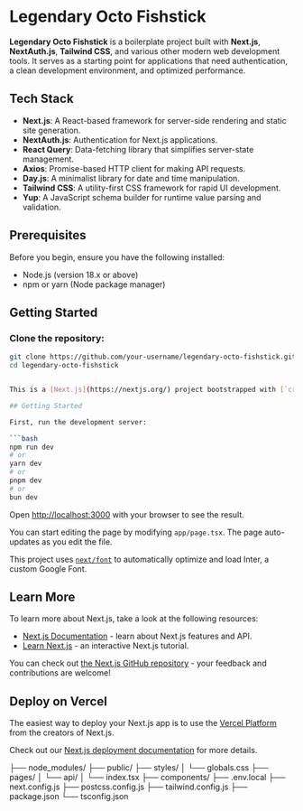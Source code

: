 # Legendary Octo Fishstick

**Legendary Octo Fishstick** is a boilerplate project built with **Next.js**, **NextAuth.js**, **Tailwind CSS**, and various other modern web development tools. It serves as a starting point for applications that need authentication, a clean development environment, and optimized performance.

## Tech Stack

- **Next.js**: A React-based framework for server-side rendering and static site generation.
- **NextAuth.js**: Authentication for Next.js applications.
- **React Query**: Data-fetching library that simplifies server-state management.
- **Axios**: Promise-based HTTP client for making API requests.
- **Day.js**: A minimalist library for date and time manipulation.
- **Tailwind CSS**: A utility-first CSS framework for rapid UI development.
- **Yup**: A JavaScript schema builder for runtime value parsing and validation.

## Prerequisites

Before you begin, ensure you have the following installed:

- Node.js (version 18.x or above)
- npm or yarn (Node package manager)

## Getting Started

### Clone the repository:

```bash
git clone https://github.com/your-username/legendary-octo-fishstick.git
cd legendary-octo-fishstick


This is a [Next.js](https://nextjs.org/) project bootstrapped with [`create-next-app`](https://github.com/vercel/next.js/tree/canary/packages/create-next-app).

## Getting Started

First, run the development server:

```bash
npm run dev
# or
yarn dev
# or
pnpm dev
# or
bun dev
```

Open [http://localhost:3000](http://localhost:3000) with your browser to see the result.

You can start editing the page by modifying `app/page.tsx`. The page auto-updates as you edit the file.

This project uses [`next/font`](https://nextjs.org/docs/basic-features/font-optimization) to automatically optimize and load Inter, a custom Google Font.

## Learn More

To learn more about Next.js, take a look at the following resources:

- [Next.js Documentation](https://nextjs.org/docs) - learn about Next.js features and API.
- [Learn Next.js](https://nextjs.org/learn) - an interactive Next.js tutorial.

You can check out [the Next.js GitHub repository](https://github.com/vercel/next.js/) - your feedback and contributions are welcome!

## Deploy on Vercel

The easiest way to deploy your Next.js app is to use the [Vercel Platform](https://vercel.com/new?utm_medium=default-template&filter=next.js&utm_source=create-next-app&utm_campaign=create-next-app-readme) from the creators of Next.js.

Check out our [Next.js deployment documentation](https://nextjs.org/docs/deployment) for more details.

├── node_modules/
├── public/
├── styles/
│   └── globals.css
├── pages/
│   └── api/
│   └── index.tsx
├── components/
├── .env.local
├── next.config.js
├── postcss.config.js
├── tailwind.config.js
├── package.json
└── tsconfig.json
